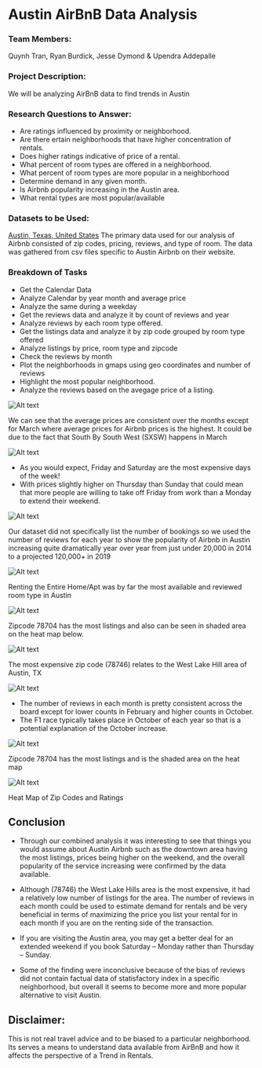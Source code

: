 # Austin AirBnB Data Analysis


### Team Members:
Quynh Tran, Ryan Burdick, Jesse Dymond & Upendra Addepalle

### Project Description:
We will be analyzing AirBnB data to find trends in Austin

### Research Questions to Answer:
* Are ratings influenced by proximity or neighborhood. 
* Are there ertain neighborhoods that have higher concentration of rentals. 
* Does higher ratings indicative of price of a rental.
* What percent of room types are offered in a neighborhood.
* What percent of room types are more popular in a neighborhood
* Determine demand in any given month.
* Is Airbnb popularity increasing in the Austin area.
* What rental types are most popular/available


### Datasets to be Used:

<a href="http://insideairbnb.com/get-the-data.html" target="_new">Austin, Texas, United States</a>
The primary data used for our analysis of Airbnb consisted  of zip codes, pricing, reviews, and type of room. The data was gathered from csv files specific to Austin Airbnb on their website. 


### Breakdown of Tasks

* Get the Calendar Data
* Analyze Calendar by year month and average price
* Analyze the same during a weekday
* Get the reviews data and analyze it by count of reviews and year
* Analyze reviews by each room type offered.
* Get the listings data and analyze it by zip code grouped by room type offered
* Analyze listings by price, room type and zipcode
* Check the reviews by month
* Plot the neighborhoods in gmaps using geo coordinates and number of reviews
* Highlight the most popular neighborhood.
* Analyze the reviews based on the avegage price of a listing.


![Alt text](images/Airbnb_pricing_trend_in_a_given_month.png?raw=true "Title")

We can see that the average prices are consistent over the months except for March where average prices for Airbnb prices is the highest. It could be due to the fact that South By South West (SXSW) happens in March

![Alt text](images/Airbnb_weekday_pricing.png?raw=true "Title")

* As you would expect, Friday and Saturday are the most expensive days of the week! 
* With prices slightly higher on Thursday than Sunday  that could mean that more people are willing to take off Friday from work than a Monday to extend their weekend. 

![Alt text](images/Year_vs_Number_of_Reviews_for_Austin_AirBNB.png?raw=true "Title")

Our dataset did not specifically list the number of bookings so we used the number of reviews for each year to show the popularity of Airbnb in Austin increasing quite dramatically year over year from just under 20,000 in 2014 to a projected 120,000+ in 2019

![Alt text](images/Average_Number_of_Reviews_for_each_Room_Type.png?raw=true "Title")

Renting the Entire Home/Apt was by far the most available and reviewed room type in Austin

![Alt text](images/Stacked_bar_Chart_01.png?raw=true "Title")

Zipcode 78704 has the most listings and also can be seen in shaded area on the heat map below.

![Alt text](images/Stacked_bar_Chart_02.png?raw=true "Title")

The most expensive zip code (78746) relates to the West Lake Hill area of Austin, TX

![Alt text](images/Bar_Chart_Ratings_in_month_03.png?raw=true "Title")

* The number of reviews in each month is pretty consistent across the board except for lower counts in February and higher counts in October. 
* The F1 race typically takes place in October of each year so that is a potential explanation of the October increase. 

![Alt text](images/Geo_Plot_Austin_and_neighbourhood_popular.png?raw=true "Title")

Zipcode 78704 has the most listings and is the shaded area on the heat map

![Alt text](images/Geo_Plot_Austin_and_neighbourhood.png?raw=true "Title")

Heat Map of Zip Codes and Ratings


## Conclusion
* Through our combined analysis it was interesting to see that things you would assume about Austin Airbnb such as the downtown area having the most listings, prices being higher on the weekend, and the overall popularity of the service increasing were confirmed by the data available. 

* Although (78746) the West Lake Hills area is the most expensive, it had a relatively low number of listings for the area. 
The number of reviews in each month could be used to estimate demand for rentals and be very beneficial in terms of maximizing the price you list your rental for in each month if you are on the renting side of the transaction. 

* If you are visiting the Austin area, you may get a better deal for an extended weekend if you book Saturday – Monday rather than Thursday – Sunday.

* Some of the finding were inconclusive because of the bias of reviews did not contain factual data of statisfactory index in a specific neighborhood, but overall it seems to become more and more popular alternative to visit Austin.

## Disclaimer: 
This is not real travel advice and to be biased to a particular neighborhood. Its serves a means to understand data available from AirBnB and how it affects the perspective of a Trend in Rentals.
